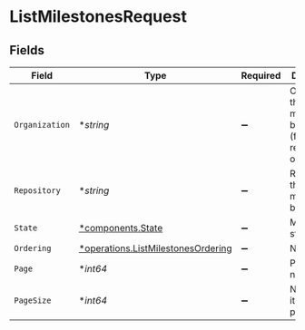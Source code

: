 # ListMilestonesRequest


## Fields

| Field                                                                                   | Type                                                                                    | Required                                                                                | Description                                                                             | Example                                                                                 |
| --------------------------------------------------------------------------------------- | --------------------------------------------------------------------------------------- | --------------------------------------------------------------------------------------- | --------------------------------------------------------------------------------------- | --------------------------------------------------------------------------------------- |
| `Organization`                                                                          | **string*                                                                               | :heavy_minus_sign:                                                                      | Organization that milestones belong to (filtered by repository owner)                   | OWASP                                                                                   |
| `Repository`                                                                            | **string*                                                                               | :heavy_minus_sign:                                                                      | Repository that milestones belong to                                                    | Nest                                                                                    |
| `State`                                                                                 | [*components.State](../../models/components/state.md)                                   | :heavy_minus_sign:                                                                      | Milestone state                                                                         |                                                                                         |
| `Ordering`                                                                              | [*operations.ListMilestonesOrdering](../../models/operations/listmilestonesordering.md) | :heavy_minus_sign:                                                                      | N/A                                                                                     |                                                                                         |
| `Page`                                                                                  | **int64*                                                                                | :heavy_minus_sign:                                                                      | Page number                                                                             |                                                                                         |
| `PageSize`                                                                              | **int64*                                                                                | :heavy_minus_sign:                                                                      | Number of items per page                                                                |                                                                                         |
